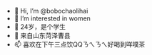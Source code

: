 - 👋 Hi, I’m @bobochaolihai
- 👀 I’m interested in women
- 🌱 24岁，是个学生
- 💞️ 来自山东菏泽曹县
- 📫 喜欢在下午三点饮QQㄋㄟㄋㄟ好喝到咩噗茶
<!---
bobochaolihai/bobochaolihai is a ✨ special ✨ repository because its `README.md` (this file) appears on your GitHub profile.
You can click the Preview link to take a look at your changes.
--->
